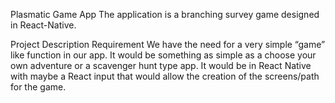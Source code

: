 Plasmatic Game App
The application is a branching survey game designed in React-Native. 

Project Description Requirement
We have the need for a very simple “game” like function in our app.  It would be something as simple as a choose your own adventure or a scavenger hunt type app.  It would be in React Native with maybe a React input that would allow the creation of the screens/path for the game.
